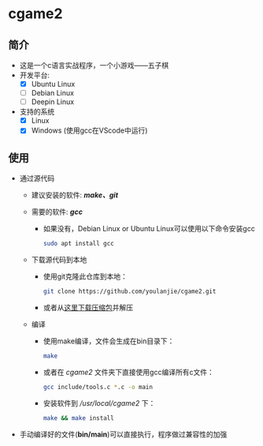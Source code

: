 # cgame2

## 简介

- 这是一个c语言实战程序，一个小游戏——五子棋
- 开发平台:
  - [x] Ubuntu Linux
  - [ ] Debian Linux
  - [ ] Deepin Linux

- 支持的系统
  - [x] Linux
  - [x] Windows (使用gcc在VScode中运行)

## 使用

- 通过源代码
  - 建议安装的软件: ***make、git***
  - 需要的软件: ***gcc***
    - 如果没有，Debian Linux or Ubuntu Linux可以使用以下命令安装gcc

      ``` sh
      sudo apt install gcc
      ```

  - 下载源代码到本地
    - 使用git克隆此仓库到本地：

      ``` sh
      git clone https://github.com/youlanjie/cgame2.git
      ```

    - 或者从[这里下载压缩包](https://github.com/YouLanjie/cgame2/archive/refs/heads/main.zip)并解压
  - 编译
    - 使用make编译，文件会生成在bin目录下：

      ``` sh
      make
      ```

    - 或者在 *cgame2* 文件夹下直接使用gcc编译所有c文件：

      ``` sh
      gcc include/tools.c *.c -o main
      ```

    - 安装软件到 */usr/local/cgame2* 下：

      ```sh
      make && make install
      ```


- 手动编译好的文件(**bin/main**)可以直接执行，程序做过兼容性的加强

